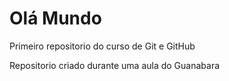 # Olá Mundo
 Primeiro repositorio do curso de Git e GitHub

 Repositorio criado durante uma aula do Guanabara
